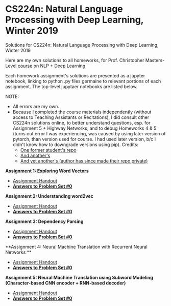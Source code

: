# CS224n: Natural Language Processing with Deep Learning, Winter 2019
Solutions for CS224n: Natural Language Processing with Deep Learning, Winter 2019

Here are my own solutions to all homeworks, for Prof. Christopher Masters-Level [course](http://cs229.stanford.edu/) on NLP + Deep Learning

Each homework assignment's solutions are presented as a jupyter notebook, linking to python .py files germaine to relevant portions of each assignment. The top-level jupytaer notebooks are listed below.

NOTE: 
- All errors are my own.
- Because I completed the course materials independently (without access to Teaching Assistants or Recitations), I did consult other CS224n solutions online, to better understand questions, esp. for Assignment 5 + Highway Networks, and to debug Homeworks 4 & 5 (turns out error I was experiencing, was caused by using later version of pytorch, than version used for course. I had used later version, b/c I didn't know how to downgrade versions using pip). 
Credits: 
  - [One former student's repo](https://github.com/jon-tow/cs224n)
  - [And another's](https://github.com/ZacBi/CS224n-2019-solutions)
  - [And yet another's (author has since made their repo private)](https://github.com/Luvata/CS224N-2019/tree/master/Assignment)

**Assignment 1: Exploring Word Vectors**
- [Assignment Handout](assignments/a1/a1.pdf)
- **[Answers to Problem Set #0](https://nbviewer.jupyter.org/github/Wangitnator/cs224n/blob/master/assignments/a1/a1.ipynb?flush_cache=true)**

**Assignment 2: Understanding word2vec**
- [Assignment Handout](assignments/a2/a2.pdf)
- **[Answers to Problem Set #0](https://nbviewer.jupyter.org/github/Wangitnator/cs224n/blob/master/assignments/a2/a2.ipynb?flush_cache=true)**

**Assignment 3: Dependency Parsing**
- [Assignment Handout](assignments/a3/a3.pdf)
- **[Answers to Problem Set #0](https://nbviewer.jupyter.org/github/Wangitnator/cs224n/blob/master/assignments/a3/a3.ipynb?flush_cache=true)**

**Assignment 4: Neural Machine Translation with Recurrent Neural Networks **
- [Assignment Handout](assignments/a4/a4.pdf)
- **[Answers to Problem Set #0](https://nbviewer.jupyter.org/github/Wangitnator/cs224n/blob/master/assignments/a4/a4.ipynb?flush_cache=true)**

**Assignment 5: Neural Machine Translation using Subword Modeling (Character-based CNN encoder + RNN-based decoder)**
- [Assignment Handout](assignments/a5/a5.pdf)
- **[Answers to Problem Set #0](https://nbviewer.jupyter.org/github/Wangitnator/cs224n/blob/master/assignments/a5/a5.ipynb?flush_cache=true)**
